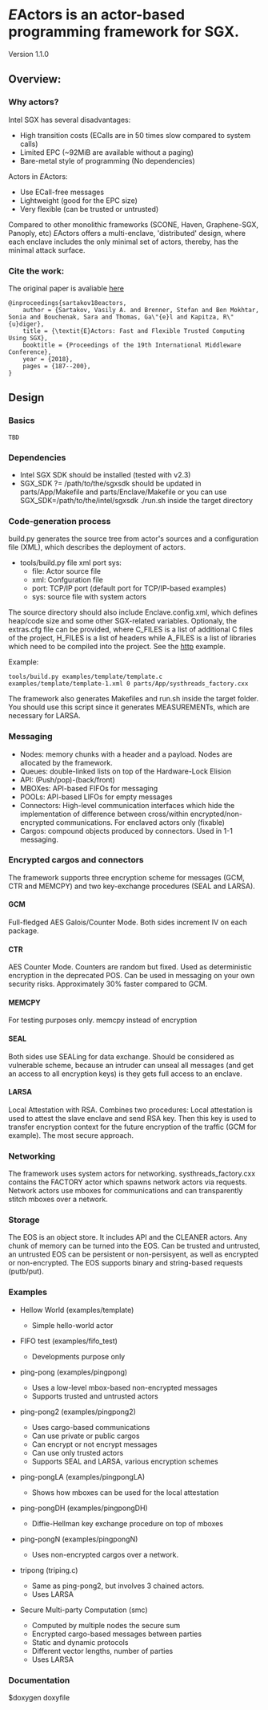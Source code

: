 # *E*Actors is an actor-based programming framework for SGX.

Version 1.1.0

## Overview:

### Why actors? 

Intel SGX has several disadvantages: 
* High transition costs (ECalls are in 50 times slow compared to system calls)
* Limited EPC (~92MiB are available without a paging)  
* Bare-metal style of programming (No dependencies) 

Actors in *E*Actors:
* Use ECall-free messages
* Lightweight (good for  the EPC size) 
* Very flexible (can be trusted or untrusted) 

Compared to other monolithic frameworks (SCONE, Haven, Graphene-SGX, Panoply, etc) *E*Actors offers a multi-enclave, 'distributed' design, where each enclave includes the only minimal set of actors, thereby, has the minimal attack surface. 

### Cite the work: 

The original paper is avaliable [here](https://www.ibr.cs.tu-bs.de/users/sartakov/papers/sartakov18eactors.pdf)

```
@inproceedings{sartakov18eactors,
	author = {Sartakov, Vasily A. and Brenner, Stefan and Ben Mokhtar, Sonia and Bouchenak, Sara and Thomas, Ga\"{e}l and Kapitza, R\"{u}diger},
	title = {\textit{E}Actors: Fast and Flexible Trusted Computing Using SGX},
	booktitle = {Proceedings of the 19th International Middleware Conference},
	year = {2018},
	pages = {187--200},
} 

```


## Design

### Basics

    TBD

### Dependencies

* Intel SGX SDK should be installed (tested with v2.3)
* SGX_SDK ?= /path/to/the/sgxsdk should be updated in parts/App/Makefile and parts/Enclave/Makefile or you can use SGX_SDK=/path/to/the/intel/sgxsdk ./run.sh inside the target directory

### Code-generation process

build.py generates the source tree from actor's sources and a configuration file (XML), which describes the deployment of actors.

* tools/build.py file xml port sys:
    -  file: Actor source file
    - xml: Confguration file
    - port: TCP/IP port (default port for TCP/IP-based examples)
    - sys: source file with system actors

The source directory should also include Enclave.config.xml, which defines heap/code size and some other SGX-related variables.
Optionaly, the extras.cfg file can be provided, where C_FILES is a list of additional C files of the project, H_FILES is a list of headers while A_FILES is a list of libraries which need to be compiled into the project.
See the [http](examples/http) example.


Example:
```
tools/build.py examples/template/template.c examples/template/template-1.xml 0 parts/App/systhreads_factory.cxx
```

The framework also generates  Makefiles and run.sh inside the target folder. You should use this script since it generates MEASUREMENTs, which are necessary for LARSA.

### Messaging 

* Nodes: memory chunks with a header and a payload. Nodes are allocated by the framework.
* Queues: double-linked lists on top of the Hardware-Lock Elision
* API: (Push/pop)-(back/front)
* MBOXes: API-based FIFOs for messaging
* POOLs: API-based LIFOs for empty messages
* Connectors: High-level communication interfaces which hide the implementation of difference between cross/within encrypted/non-encrypted communications. For enclaved actors only (fixable)
* Cargos: compound objects produced by connectors. Used in 1-1 messaging. 

### Encrypted cargos and connectors

The framework supports three encryption scheme for messages (GCM, CTR and MEMCPY) and two key-exchange procedures (SEAL and LARSA).

#### GCM
Full-fledged AES Galois/Counter Mode. Both sides increment IV on each package.

#### CTR
AES Counter Mode. Counters are random but fixed. Used as deterministic encryption in the deprecated POS. Can be used in messaging on your own security risks. Approximately 30% faster compared to GCM.

#### MEMCPY 
For testing purposes only. memcpy instead of encryption 

#### SEAL
Both sides use SEALing for data exchange. Should be considered as vulnerable scheme, because an intruder can unseal all messages (and get an access to all encryption keys) is they gets full access to an enclave.

#### LARSA
Local Attestation with RSA. Combines two procedures: Local attestation is used to attest the slave enclave and send RSA key. Then this key is used to transfer encryption context for the future encryption of the traffic (GCM for example). The most secure approach.

### Networking 

The framework uses system actors for networking. systhreads_factory.cxx contains the FACTORY actor which spawns network actors via requests. Network actors use mboxes for communications and can transparently stitch mboxes over a network.

### Storage

The EOS is an object store. It includes API and the CLEANER actors. Any chunk of memory can be turned into the EOS. Can be trusted and untrusted, an untrusted EOS can be persistent or non-persisyent, as well as encrypted or non-encrypted.
The EOS supports binary and string-based requests (putb/put).

### Examples

* Hellow World (examples/template)
    - Simple hello-world actor

* FIFO test (examples/fifo_test)
    - Developments purpose only

* ping-pong (examples/pingpong)
    - Uses a low-level mbox-based non-encrypted messages
    - Supports trusted and untrusted actors

* ping-pong2 (examples/pingpong2)
    - Uses cargo-based communications
    - Can use private or public cargos
    - Can encrypt or not encrypt messages
    - Can use only trusted actors
    - Supports SEAL and LARSA, various encryption schemes

* ping-pongLA (examples/pingpongLA)
    - Shows how mboxes can be used for the local attestation

* ping-pongDH (examples/pingpongDH)
    - Diffie-Hellman key exchange procedure on top of mboxes

* ping-pongN (examples/pingpongN)
    - Uses non-encrypted cargos over a network.

* tripong (triping.c)
    - Same as ping-pong2, but involves 3 chained actors.
    - Uses LARSA

* Secure Multi-party Computation (smc)
    - Computed by multiple nodes the secure sum
    - Encrypted cargo-based messages between parties
    - Static and dynamic protocols
    - Different vector lengths, number of parties
    - Uses LARSA

### Documentation

$doxygen doxyfile 
